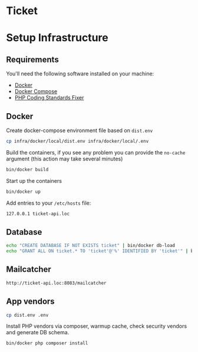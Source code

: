 Ticket
========

# Setup Infrastructure

## Requirements

You'll need the following software installed on your machine:

* [Docker](https://docs.docker.com/install/)
* [Docker Compose](https://docs.docker.com/compose/install/)
* [PHP Coding Standards Fixer](http://cs.sensiolabs.org/)

## Docker

Create docker-compose environment file based on `dist.env`

```bash
cp infra/docker/local/dist.env infra/docker/local/.env
```

Build the containers, if you see any problem you can provide the `no-cache` argument  (this action may take several minutes)

```bash
bin/docker build
```

Start up the containers

```bash
bin/docker up
```

Add entries to your `/etc/hosts` file:

```bash
127.0.0.1 ticket-api.loc
```

## Database

```bash
echo "CREATE DATABASE IF NOT EXISTS ticket" | bin/docker db-load
echo "GRANT ALL ON ticket.* TO 'ticket'@'%' IDENTIFIED BY 'ticket'" | bin/docker db-load
```

## Mailcatcher

```bash
http://ticket-api.loc:8083/mailcatcher
```

## App vendors

```bash
cp dist.env .env
```


Install PHP vendors via composer, warmup cache, check security vendors and generate DB schema.

```bash
bin/docker php composer install
```
